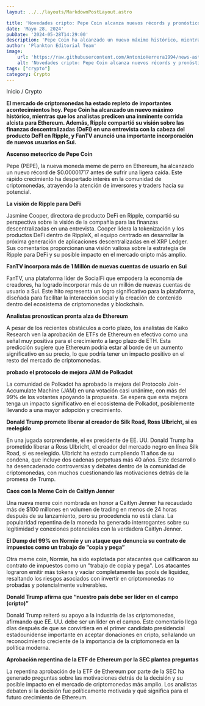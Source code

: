 ```yaml
---
layout: ../../layouts/MarkdownPostLayout.astro

title: 'Novedades cripto: Pepe Coin alcanza nuevos récords y pronósticos de alza para Ethereum'
date: 'Mayo 28, 2024'
pubDate: '2024-05-28T14:29:00'
description: 'Pepe Coin ha alcanzado un nuevo máximo histórico, mientras que los analistas predicen una inminente corrida alcista para Ethereum.'
author: 'Plankton Editorial Team'
image:
    url: 'https://raw.githubusercontent.com/AntonioHerrera1994/news-astro/master/src/assets/crypto/crypto164.webp'
    alt: 'Novedades cripto: Pepe Coin alcanza nuevos récords y pronósticos de alza para Ethereum'
tags: ["crypto"]
category: Crypto
---
```


<span><a href="/" style="text-decoration:none;color:#0F1416">Inicio</a> / <a href="/crypto" style="text-decoration:none;color:#0F1416">Crypto</a></span>


<p style="font-weight: bold;">El mercado de criptomonedas ha estado repleto de importantes acontecimientos hoy. Pepe Coin ha alcanzado un nuevo máximo histórico, mientras que los analistas predicen una inminente corrida alcista para Ethereum. Además, Ripple compartió su visión sobre las finanzas descentralizadas (DeFi) en una entrevista con la cabeza del producto DeFI en Ripple, y FanTV anunció una importante incorporación de nuevos usuarios en Sui.</p>

**Ascenso meteorico de Pepe Coin**

Pepe (PEPE), la nueva moneda meme de perro en Ethereum, ha alcanzado un nuevo récord de $0.00001717 antes de sufrir una ligera caída. Este rápido crecimiento ha despertado interés en la comunidad de criptomonedas, atrayendo la atención de inversores y traders hacia su potencial.

**La visión de Ripple para DeFi**

Jasmine Cooper, directora de producto DeFi en Ripple, compartió su perspectiva sobre la visión de la compañía para las finanzas descentralizadas en una entrevista. Cooper lidera la tokenización y los productos DeFi dentro de RippleX, el equipo centrado en desarrollar la próxima generación de aplicaciones descentralizadas en el XRP Ledger. Sus comentarios proporcionan una visión valiosa sobre la estrategia de Ripple para DeFi y su posible impacto en el mercado cripto más amplio.

**FanTV incorpora más de 1 Millón de nuevas cuentas de usuario en Sui**

FanTV, una plataforma líder de SocialFi que empodera la economía de creadores, ha logrado incorporar más de un millón de nuevas cuentas de usuario a Sui. Este hito representa un logro significativo para la plataforma, diseñada para facilitar la interacción social y la creación de contenido dentro del ecosistema de criptomonedas y blockchain.

**Analistas pronostican pronta alza de Ethereum**

A pesar de los recientes obstáculos a corto plazo, los analistas de Kaiko Research ven la aprobación de ETFs de Ethereum en efectivo como una señal muy positiva para el crecimiento a largo plazo de ETH. Esta predicción sugiere que Ethereum podría estar al borde de un aumento significativo en su precio, lo que podría tener un impacto positivo en el resto del mercado de criptomonedas.

**probado el protocolo de mejora JAM de Polkadot**

La comunidad de Polkadot ha aprobado la mejora del Protocolo Join-Accumulate Machine (JAM) en una votación casi unánime, con más del 99% de los votantes apoyando la propuesta. Se espera que esta mejora tenga un impacto significativo en el ecosistema de Polkadot, posiblemente llevando a una mayor adopción y crecimiento.

**Donald Trump promete liberar al creador de Silk Road, Ross Ulbricht, si es reelegido**

En una jugada sorprendente, el ex presidente de EE. UU. Donald Trump ha prometido liberar a Ross Ulbricht, el creador del mercado negro en línea Silk Road, si es reelegido. Ulbricht ha estado cumpliendo 11 años de su condena, que incluye dos cadenas perpetuas más 40 años. Este desarrollo ha desencadenado controversias y debates dentro de la comunidad de criptomonedas, con muchos cuestionando las motivaciones detrás de la promesa de Trump.

**Caos con la Meme Coin de Caitlyn Jenner**

Una nueva meme coin nombrada en honor a Caitlyn Jenner ha recaudado más de $100 millones en volumen de trading en menos de 24 horas después de su lanzamiento, pero su procedencia no está clara. La popularidad repentina de la moneda ha generado interrogantes sobre su legitimidad y conexiones potenciales con la verdadera Caitlyn Jenner.

**El Dump del 99% en Normie y un ataque que denuncia su contrato de impuestos como un trabajo de “copia y pega”**

Otra meme coin, Normie, ha sido explotada por atacantes que calificaron su contrato de impuestos como un "trabajo de copia y pega". Los atacantes lograron emitir más tokens y vaciar completamente las pools de liquidez, resaltando los riesgos asociados con invertir en criptomonedas no probadas y potencialmente vulnerables.

**Donald Trump afirma que “nuestro país debe ser líder en el campo (cripto)”**

Donald Trump reiteró su apoyo a la industria de las criptomonedas, afirmando que EE. UU. debe ser un líder en el campo. Este comentario llega días después de que se convirtiera en el primer candidato presidencial estadounidense importante en aceptar donaciones en cripto, señalando un reconocimiento creciente de la importancia de la criptomoneda en la política moderna.

**Aprobación repentina de la ETF de Ethereum por la SEC plantea preguntas**

La repentina aprobación de la ETF de Ethereum por parte de la SEC ha generado preguntas sobre las motivaciones detrás de la decisión y su posible impacto en el mercado de criptomonedas más amplio. Los analistas debaten si la decisión fue políticamente motivada y qué significa para el futuro crecimiento de Ethereum.